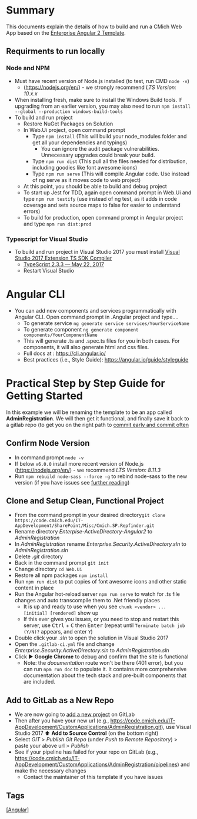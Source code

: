 # Summary
This documents explain the details of how to build and run a CMich Web App based on the [Enterprise Angular 2 Template](https://code.cmich.edu/IT-AppDevelopment/Templates/Enterpise-ActiveDirectory-Angular2).

## Requirments to run locally


### Node and NPM
* Must have recent version of Node.js installed (to test, run CMD `node -v`)
   * (https://nodejs.org/en/) - we strongly recommend *LTS Version: 10.x.x* 
* When installing fresh, make sure to install the Windows Build tools. If upgrading from an earlier version, you may also need to run `npm install --global --production windows-build-tools`
* To build and run project
  * Restore NuGet Packages on Solution
  * In Web.Ui project, open command prompt 
    * Type `npm install` (This will build your node_modules folder and get all your dependencies and typings)
      * You can ignore the audit package vulnerabilities. Unnecessary upgrades could break your build.
    * Type `npm run dist` (This pull all the files needed for distribution, including goodies like font awesome icons)
	* Type `npm run serve` (This will compile Angular code.  Use instead of ng serve as it moves code to web project)
  * At this point, you should be able to build and debug project
  * To start up Jest for TDD, again open command prompt in Web.Ui and type `npm run testify` (use instead of ng test, as it adds in code coverage and sets source maps to false for easier to understand errors)
  * To build for production, open command prompt in Angular project and type `npm run dist:prod`

### Typescript for Visual Studio
* To build and run project in Visual Studio 2017 you must install [Visual Studio 2017 Extension TS SDK Compiler](https://www.microsoft.com/en-us/download/details.aspx?id=55258)
     * [TypeScript 2.3.3 — May 22, 2017](http://download.microsoft.com/download/7/0/A/70A6AC0E-8934-4396-A43E-445059F430EA/2.3.3-TS-release-dev14update3-20170519.1/TypeScript_SDK.exe)
     * Restart Visual Studio

# Angular CLI
* You can add new components and services programmatically with Angular CLI.  Open command prompt in .Angular project and type....
	* To generate service `ng generate service services/YourServiceName`
	* To generate component `ng generate component components/YourComponentName`
	* This will generate .ts and .spec.ts files for you in both cases.  For components, it will also generate html and css files.
	* Full docs at : https://cli.angular.io/
    * Best practices (i.e., Style Guide): https://angular.io/guide/styleguide

# Practical Step by Step Guide for Getting Started
In this example we will be renaming the template to be an app called **AdminRegistration**.
We will then get it functional, and finally save it back to a gitlab repo (to get you on the right path to [commit early and commit often](http://www.databasically.com/2011/03/14/git-commit-early-commit-often/)

## Confirm Node Version
* In command prompt `node -v`
* If below `v6.0.0` install more recent version of Node.js (https://nodejs.org/en/) - we recommend *LTS Version: 8.11.3*
* Run `npm rebuild node-sass --force -g` to rebind node-sass to the new version (if you have issues see [further reading](https://stackoverflow.com/a/46857429/3018212))

## Clone and Setup Clean, Functional Project
* From the command prompt in your desired directory`git clone https://code.cmich.edu/IT-AppDevelopment/SharePoint/Misc/Cmich.SP.Repfinder.git`
* Rename directory *Enterpise-ActiveDirectory-Angular2* to *AdminRegistration*
* In *AdminRegistration* rename *Enterprise.Security.ActiveDirectory.sln* to *AdminRegistration.sln*
* Delete *.git* directory
* Back in the command prompt `git init`
* Change directory `cd Web.Ui`
* Restore all npm packages `npm install`
* Run `npm run dist` to put copies of font awesome icons and other static content in place
* Run the Angular hot-reload server `npm run serve` to watch for .ts file changes and auto transcompile them to .Net friendly places
  * It is up and ready to use when you see `chunk <vendor> ... [initial] [rendered]` show up 
  * If this ever gives you issues, or you need to stop and restart this server, use <kbd>Ctrl</kbd> + <kbd>C</kbd> then <kbd>Enter</kbd> (repeat until `Terminate batch job (Y/N)?` appears, and enter `Y`) 
* Double click your *.sln* to open the solution in Visual Studio 2017
* Open the `.gitlab-ci.yml` file and change *Enterprise.Security.ActiveDirectory.sln* to *AdminRegistration.sln*
* Click :arrow_forward: **Google Chrome** to debug and confirm that the site is functional 
  * Note: the *documentation* route won't be there (401 error), but you can run `npm run doc` to populate it. It contains more comprehensive documentation about the tech stack and pre-built components that are included.

## Add to GitLab as a New Repo
* We are now going to [add a new project](https://code.cmich.edu/projects/new) on GitLab
* Then after you have your new url (e.g., https://code.cmich.edu/IT-AppDevelopment/CustomApplications/AdminRegistration.git), use Visual Studio 2017 :arrow_up: **Add to Source Control** (on the bottom right)
* Select *GIT* > *Publish Git Repo* (under *Push to Remote Repository*) > paste your above url > *Publish*
* See if your pipeline has failed for your repo on GitLab (e.g., https://code.cmich.edu/IT-AppDevelopment/CustomApplications/AdminRegistration/pipelines) and make the necessary changes
  * Contact the maintainer of this template if you have issues

## Tags
[[Angular]](https://code.cmich.edu/search?project_id=365&repository_ref=master&scope=wiki_blobs&search=AngularTag)
